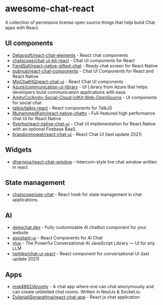 # awesome-chat-react
A collection of permissive license open source things that help build Chat apps with React.

## UI components
- [Detaysoft/react-chat-elements](https://github.com/Detaysoft/react-chat-elements) - React chat components
- [chatscope/chat-ui-kit-react](https://github.com/chatscope/chat-ui-kit-react) - Chat UI components for React
- [FaridSafi/react-native-gifted-chat](https://github.com/FaridSafi/react-native-gifted-chat) - Ready chat screen for React Native
- [pubnub/react-chat-components](https://github.com/pubnub/react-chat-components) - Chat UI Components for React and React Native
- [MinChatHQ/react-chat-ui](https://github.com/MinChatHQ/react-chat-ui) - React Chat UI components
- [Azure/communication-ui-library](https://azure.github.io/communication-ui-library/) - UI Library from Azure that helps developers build communication applications with ease
- [AmityCo/Amity-Social-Cloud-UIKit-Web-OpenSource](https://github.com/AmityCo/Amity-Social-Cloud-UIKit-Web-OpenSource) - UI components for social chat
- [talkjs/talkjs-react](https://github.com/talkjs/talkjs-react) - React components for TalkJS
- [MuhammedKpln/react-native-chatty](https://github.com/MuhammedKpln/react-native-chatty) - Full-featured high performance chat UI for React Native
- [flyerhq/react-native-chat-ui](https://github.com/flyerhq/react-native-chat-ui) - Chat UI implementation for React Native with an optional Firebase BaaS.
- [brandonmowat/react-chat-ui](https://github.com/brandonmowat/react-chat-ui) - React Chat UI (last update 2021)

## Widgets
- [dharness/react-chat-window](https://github.com/dharness/react-chat-window) - Intercom-style live chat window written in react

## State management
- [chatscope/use-chat](https://github.com/chatscope/use-chat) - React hook for state management in chat applications.

## AI
- [deepchat.dev](https://github.com/OvidijusParsiunas/deep-chat) - Fully customizable AI chatbot component for your website
- [assistant-ui](https://github.com/Yonom/assistant-ui) - React Components for AI Chat 
- [nlux](https://github.com/nlkitai/nlux) - The Powerful Conversational AI JavaScript Library — UI for any LLM
- [twihike/chat-ui-react](https://github.com/twihike/chat-ui-react) - React component for conversational UI (last update 2021)
  
## Apps
- [msk4862/Anomly](https://github.com/msk4862/Anomly) - A chat app where one can chat anonymously and can create unlimited chat rooms. Written in NextJs & Socket.io.
- [DulanjaliSenarathna/react-chat-app](https://github.com/DulanjaliSenarathna/react-chat-app) - React js chat application
